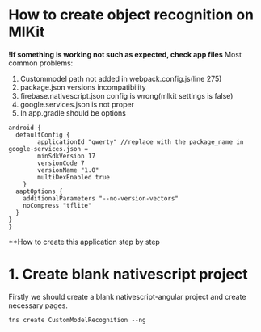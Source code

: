 # How to create object recognition on MlKit 

**!If something is working not such as expected, check app files**
Most common problems:
1. Custommodel path not added in webpack.config.js(line 275)
2. package.json versions incompatibility
3. firebase.nativescript.json config is wrong(mlkit settings is false)
4. google.services.json is not proper
5. In app.gradle should be options
```
android {
  defaultConfig {
        applicationId "qwerty" //replace with the package_name in google-services.json =
        minSdkVersion 17
        versionCode 7
        versionName "1.0"
        multiDexEnabled true
    }
  aaptOptions {
    additionalParameters "--no-version-vectors"
	noCompress "tflite"
  }
}
}
```

**How to create this application step by step

# 1. Create blank nativescript project
Firstly we should create a blank nativescript-angular project and create necessary pages.
```
tns create CustomModelRecognition --ng
```
